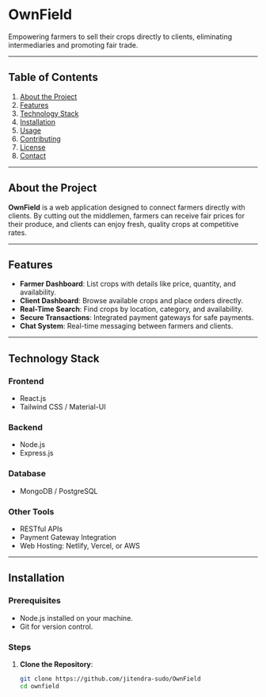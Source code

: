 # OwnField
Empowering farmers to sell their crops directly to clients, eliminating intermediaries and promoting fair trade.

---

## Table of Contents
1. [About the Project](#about-the-project)
2. [Features](#features)
3. [Technology Stack](#technology-stack)
4. [Installation](#installation)
5. [Usage](#usage)
6. [Contributing](#contributing)
7. [License](#license)
8. [Contact](#contact)

---

## About the Project
**OwnField** is a web application designed to connect farmers directly with clients. By cutting out the middlemen, farmers can receive fair prices for their produce, and clients can enjoy fresh, quality crops at competitive rates.

---

## Features
- **Farmer Dashboard**: List crops with details like price, quantity, and availability.
- **Client Dashboard**: Browse available crops and place orders directly.
- **Real-Time Search**: Find crops by location, category, and availability.
- **Secure Transactions**: Integrated payment gateways for safe payments.
- **Chat System**: Real-time messaging between farmers and clients.

---

## Technology Stack
### Frontend
- React.js
- Tailwind CSS / Material-UI

### Backend
- Node.js
- Express.js

### Database
- MongoDB / PostgreSQL

### Other Tools
- RESTful APIs
- Payment Gateway Integration
- Web Hosting: Netlify, Vercel, or AWS

---

## Installation

### Prerequisites
- Node.js installed on your machine.
- Git for version control.

### Steps
1. **Clone the Repository**:
   ```bash
   git clone https://github.com/jitendra-sudo/OwnField
   cd ownfield
